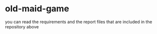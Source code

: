 # old-maid-game

you can read the requirements and the report files that are included in the repository above
